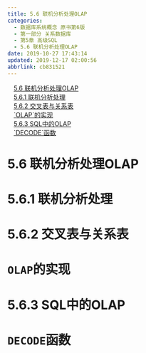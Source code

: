 ```yaml
---
title: 5.6 联机分析处理OLAP
categories: 
  - 数据库系统概念 原书第6版
  - 第一部分 关系数据库
  - 第5章 高级SQL
  - 5.6 联机分析处理OLAP
date: 2019-10-27 17:43:14
updated: 2019-12-17 02:00:56
abbrlink: cb831521
---
```

<div id='my_toc'><a href="/ReadingNotes/cb831521/#5-6-联机分析处理OLAP" class="header_1">5.6 联机分析处理OLAP</a>&nbsp;<br><a href="/ReadingNotes/cb831521/#5-6-1-联机分析处理" class="header_1">5.6.1 联机分析处理</a>&nbsp;<br><a href="/ReadingNotes/cb831521/#5-6-2-交叉表与关系表" class="header_1">5.6.2 交叉表与关系表</a>&nbsp;<br><a href="/ReadingNotes/cb831521/#-OLAP-的实现" class="header_1">`OLAP`的实现</a>&nbsp;<br><a href="/ReadingNotes/cb831521/#5-6-3-SQL中的OLAP" class="header_1">5.6.3 SQL中的OLAP</a>&nbsp;<br><a href="/ReadingNotes/cb831521/#-DECODE-函数" class="header_1">`DECODE`函数</a>&nbsp;<br></div>
<style>.header_1{margin-left: 1em;}.header_2{margin-left: 2em;}.header_3{margin-left: 3em;}.header_4{margin-left: 4em;}.header_5{margin-left: 5em;}.header_6{margin-left: 6em;}</style>
<!--more-->
<script>if (navigator.platform.search('arm')==-1){document.getElementById('my_toc').style.display = 'none';}var e,p = document.getElementsByTagName('p');while (p.length>0) {e = p[0];e.parentElement.removeChild(e);}</script>

<!--end-->
# 5.6 联机分析处理OLAP #
# 5.6.1 联机分析处理 #
# 5.6.2 交叉表与关系表 #
# `OLAP`的实现 #
# 5.6.3 SQL中的OLAP #
# `DECODE`函数 #

